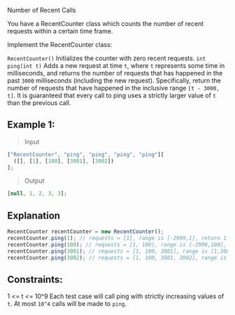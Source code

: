 Number of Recent Calls

You have a RecentCounter class which counts the number of recent requests within a certain time frame.

Implement the RecentCounter class:

`RecentCounter()` Initializes the counter with zero recent requests.
`int ping(int t)` Adds a new request at time `t`, where `t` represents some time in milliseconds, and returns the number of requests that has happened in the past `3000` milliseconds (including the new request). Specifically, return the number of requests that have happened in the inclusive range `[t - 3000, t]`.
It is guaranteed that every call to ping uses a strictly larger value of `t` than the previous call.

## Example 1:

> Input

```js
["RecentCounter", "ping", "ping", "ping", "ping"][
  ([], [1], [100], [3001], [3002])
];
```

> Output

```js
[null, 1, 2, 3, 3];
```

## Explanation

```js
RecentCounter recentCounter = new RecentCounter();
recentCounter.ping(1); // requests = [1], range is [-2999,1], return 1
recentCounter.ping(100); // requests = [1, 100], range is [-2900,100], return 2
recentCounter.ping(3001); // requests = [1, 100, 3001], range is [1,3001], return 3
recentCounter.ping(3002); // requests = [1, 100, 3001, 3002], range is [2,3002], return 3
```

## Constraints:

1 <= t <= 10^9
Each test case will call ping with strictly increasing values of `t`.
At most `10^4` calls will be made to `ping`.

